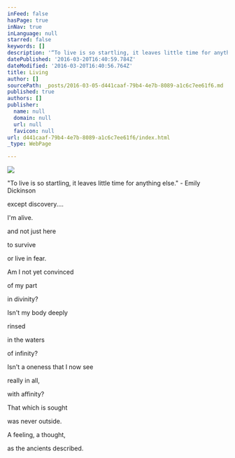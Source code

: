 ```yaml
---
inFeed: false
hasPage: true
inNav: true
inLanguage: null
starred: false
keywords: []
description: '“To live is so startling, it leaves little time for anything else.” - Emily Dickinson'
datePublished: '2016-03-20T16:40:59.784Z'
dateModified: '2016-03-20T16:40:56.764Z'
title: Living
author: []
sourcePath: _posts/2016-03-05-d441caaf-79b4-4e7b-8089-a1c6c7ee61f6.md
published: true
authors: []
publisher:
  name: null
  domain: null
  url: null
  favicon: null
url: d441caaf-79b4-4e7b-8089-a1c6c7ee61f6/index.html
_type: WebPage

---
```

![](https://the-grid-user-content.s3-us-west-2.amazonaws.com/727ec72f-9623-40e1-87f1-d3c24105796b.jpg)

"To live is so startling, it leaves little time for anything else." - Emily Dickinson

except discovery....

I'm alive.

and not just here

to survive

or live in fear.

Am I not yet convinced

of my part

in divinity?

Isn't my body deeply 

rinsed

in the waters

of infinity?

Isn't a oneness that I now see

really in all,

with affinity?

That which is sought

was never outside.

A feeling, a thought,

as the ancients described.